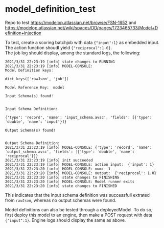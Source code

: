 # model_definition_test
Repo to test https://modelop.atlassian.net/browse/FSN-1652 and https://modelop.atlassian.net/wiki/spaces/DD/pages/1723465733/Model+Definition+injection


To test, create a scoring batchjob with data `{"input":1}` as embedded input. The action function shoudl yield `{"reciprocal":1.0}`.\
The job log should display, among the standard logs, the following:

```
2021/3/31 22:23:19 [info] state changes to RUNNING
2021/3/31 22:23:19 [info] MODEL-CONSOLE: 
Model Definition keys: 

dict_keys(['rawJson', 'job'])

Model Reference Key:  model

Input Schema(s) found!


Input Schema Definition: 

{'type': 'record', 'name': 'input_schema.avsc', 'fields': [{'type': 'double', 'name': 'input'}]}

Output Schema(s) found!


Output Schema Definition:
2021/3/31 22:23:19 [info] MODEL-CONSOLE: {'type': 'record', 'name': 'output_schema.avsc', 'fields': [{'type': 'double', 'name': 'reciprocal'}]}
2021/3/31 22:23:19 [info] init succeeded
2021/3/31 22:23:19 [info] MODEL-CONSOLE: action input:  {'input': 1}
2021/3/31 22:23:20 [info] MODEL-CONSOLE: num:  1
2021/3/31 22:23:20 [info] MODEL-CONSOLE: output:  {'reciprocal': 1.0}
2021/3/31 22:23:20 [info] state changes to FINISHING
2021/3/31 22:23:20 [info] MODEL-CONSOLE: Model runner exits
2021/3/31 22:23:20 [info] state changes to FINISHED
```

This indicates that the input schema definition was successfull extrated from `rawJson`, whereas no output schemas were found.


Model definitions can also be tested through a deployedModel. To do so, first deploy this model to an engine, then make a POST request with data `{"input":1}`. Engine logs should display the same as above.
